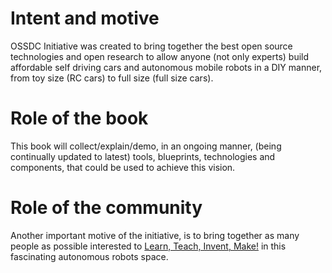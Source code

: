 # Intent and motive

OSSDC Initiative was created to bring together the best open source technologies and open research to allow anyone (not only experts) build affordable self driving cars and autonomous mobile robots in a DIY manner, from toy size (RC cars) to full size (full size cars).

# Role of the book

This book will collect/explain/demo, in an ongoing manner, (being continually updated to latest) tools, blueprints, technologies and components, that could be used to achieve this vision.

# Role of the community

Another important motive of the initiative, is to bring together as many people as possible interested to [Learn, Teach, Invent, Make!](https://twitter.com/hashtag/LearnTeachInventMake) in this fascinating autonomous robots space.